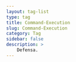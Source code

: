 ```yaml
---
layout: tag-list
type: tag
title: Command-Execution
slug: Command-Execution
category: Tag
sidebar: false
description: >
    Defensa.
---
```

